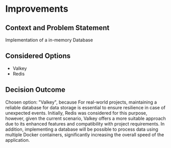 # Improvements

## Context and Problem Statement

Implementation of a in-memory Database

## Considered Options

* Valkey
* Redis

## Decision Outcome

Chosen option: "Valkey", because For real-world projects, maintaining a reliable database for data storage is essential to ensure resilience in case of unexpected events. Initially, Redis was considered for this purpose, however, given the current scenario, Valkey offers a more suitable approach due to its enhanced features and compatibility with project requirements. In addition, implementing a database will be possible to process data using multiple Docker containers, significantly increasing the overall speed of the application.

